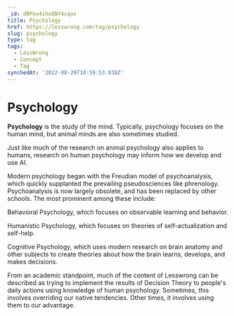 ```yaml
---
_id: dBPou4ihoQNY4cquv
title: Psychology
href: https://lesswrong.com/tag/psychology
slug: psychology
type: tag
tags:
  - LessWrong
  - Concept
  - Tag
synchedAt: '2022-08-29T10:59:53.938Z'
---
```

# Psychology

**Psychology** is the study of the mind. Typically, psychology focuses on the human mind, but animal minds are also sometimes studied.

Just like much of the research on animal psychology also applies to humans, research on human psychology may inform how we develop and use AI.

Modern psychology began with the Freudian model of psychoanalysis, which quickly supplanted the prevailing pseudosciences like phrenology. Psychoanalysis is now largely obsolete, and has been replaced by other schools. The most prominent among these include:

Behavioral Psychology, which focuses on observable learning and behavior.

Humanistic Psychology, which focuses on theories of self-actualization and self-help.

Cognitive Psychology, which uses modern research on brain anatomy and other subjects to create theories about how the brain learns, develops, and makes decisions.

From an academic standpoint, much of the content of Lesswrong can be described as trying to implement the results of Decision Theory to people's daily actions using knowledge of human psychology. Sometimes, this involves overriding our native tendencies. Other times, it involves using them to our advantage.
